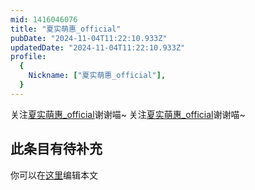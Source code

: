 ```yaml
---
mid: 1416046076
title: "夏实萌惠_official"
pubDate: "2024-11-04T11:22:10.933Z"
updatedDate: "2024-11-04T11:22:10.933Z"
profile:
  {
    Nickname: ["夏实萌惠_official"],
  }
---
```


关注[夏实萌惠_official](https://space.bilibili.com/1416046076)谢谢喵~ 关注[夏实萌惠_official](https://space.bilibili.com/1416046076)谢谢喵~

## 此条目有待补充
你可以在[这里](https://github.com/Yuhanawa/VTuber.ICU-Content/edit/master/v/夏实萌惠_official/index.md)编辑本文

